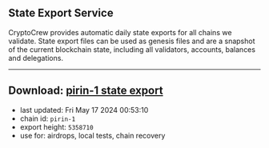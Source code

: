 ## State Export Service
CryptoCrew provides automatic daily state exports for all chains we validate. State export files can be used as genesis files and are a snapshot of the current blockchain state, including all validators, accounts, balances and delegations.

---
**Download: [pirin-1 state export](https://dl-eu2.ccvalidators.com/SERVICE/nolus/pirin-1_export_5358710.json)**
---

- last updated: Fri May 17 2024 00:53:10
- chain id: `pirin-1`
- export height: `5358710`
- use for: airdrops, local tests, chain recovery
